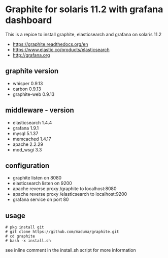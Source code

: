 # Graphite for solaris 11.2 with grafana dashboard
This is a repice to install graphite, elasticsearch and grafana on solaris 11.2
- https://graphite.readthedocs.org/en
- https://www.elastic.co/products/elasticsearch
- http://grafana.org

## graphite version
- whisper 0.9.13
- carbon 0.9.13
- graphite-web 0.9.13

## middleware - version
- elasticsearch 1.4.4
- grafana 1.9.1
- mysql 5.1.37
- memcached  1.4.17
- apache 2.2.29
- mod_wsgi 3.3

## configuration
- graphite listen on 8080
- elasticsearch listen on 9200
- apache reverse proxy /graphite to localhost:8080
- apache reverse proxy /elasticsearch to localhost:9200
- grafana service on port 80

## usage
    # pkg install git
    # git clone https://github.com/maduma/graphite.git
    # cd graphite
    # bash -x install.sh

see inline comment in the install.sh script for more information
